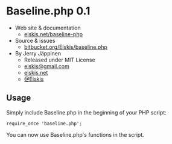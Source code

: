 
# Baseline.php 0.1

- Web site & documentation
	- [eiskis.net/baseline-php](http://www.eiskis.net/baseline-php/)
- Source & issues
	- [bitbucket.org/Eiskis/baseline.php](http://bitbucket.org/Eiskis/baseline.php/)
- By Jerry Jäppinen
	- Released under MIT License
	- [eiskis@gmail.com](mailto:eiskis@gmail.com)
	- [eiskis.net](http://eiskis.net/)
	- [@Eiskis](https://twitter.com/Eiskis)



## Usage

Simply include Baseline.php in the beginning of your PHP script:

	require_once 'baseline.php';

You can now use Baseline.php's functions in the script.
